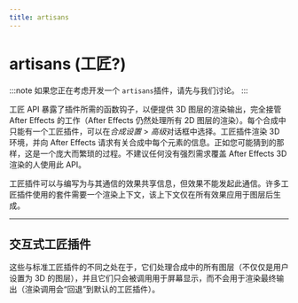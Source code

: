 ```yaml
---
title: artisans
---
```

# artisans (工匠?)

:::note
如果您正在考虑开发一个 `artisans`插件，请先与我们讨论。
:::

工匠 API 暴露了插件所需的函数钩子，以便提供 3D 图层的渲染输出，完全接管 After Effects 的工作（After Effects 仍然处理所有 2D 图层的渲染）。每个合成中只能有一个工匠插件，可以在*合成设置* > *高级*对话框中选择。工匠插件渲染 3D 环境，并向 After Effects 请求有关合成中每个元素的信息。正如您可能猜到的那样，这是一个庞大而繁琐的过程。不建议任何没有强烈需求覆盖 After Effects 3D 渲染的人使用此 API。

工匠插件可以与编写为与其通信的效果共享信息，但效果不能发起此通信。许多工匠插件使用的套件需要一个渲染上下文，该上下文仅在所有效果应用于图层后生成。

---

## 交互式工匠插件

这些与标准工匠插件的不同之处在于，它们处理合成中的所有图层（不仅仅是用户设置为 3D 的图层），并且它们只会被调用用于屏幕显示，而不会用于渲染最终输出（渲染调用会“回退”到默认的工匠插件）。
